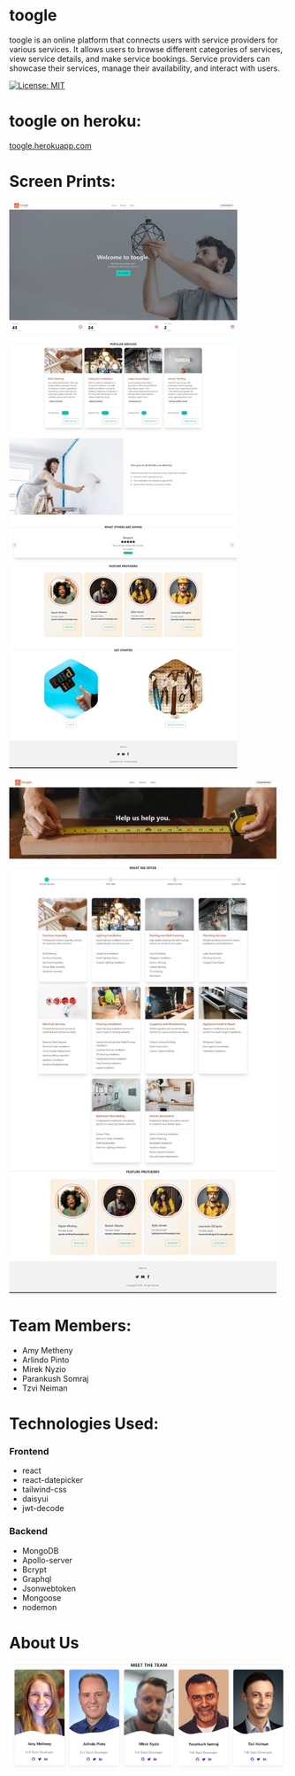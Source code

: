 # toogle
toogle is an online platform that connects users with service providers for various services. It allows users to browse different categories of services, view service details, and make service bookings. Service providers can showcase their services, manage their availability, and interact with users.

[![License: MIT](https://img.shields.io/badge/License-MIT-yellow.svg)](https://opensource.org/licenses/MIT)

# toogle on heroku:
[toogle.herokuapp.com](https://toogle.herokuapp.com/)

# Screen Prints:
![toogle homepage](./client/src/images/toogle-home.jpg)  

![toogle services](./client/src/images/toogle-services.jpg)


# Team Members:

- Amy Metheny
- Arlindo Pinto
- Mirek Nyzio
- Parankush Somraj
- Tzvi Neiman

# Technologies Used:

### Frontend
- react
- react-datepicker
- tailwind-css
- daisyui
- jwt-decode

### Backend
- MongoDB
- Apollo-server
- Bcrypt
- Graphql
- Jsonwebtoken
- Mongoose
- nodemon



# About Us
![Team Project](./client/src/images/project-team.jpg)